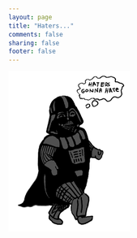 ```yaml
---
layout: page
title: "Haters..."
comments: false
sharing: false
footer: false
---
```


<img src="/images/vader_haters.gif" alt="haters gonna hate" title="haters gonna hate">
